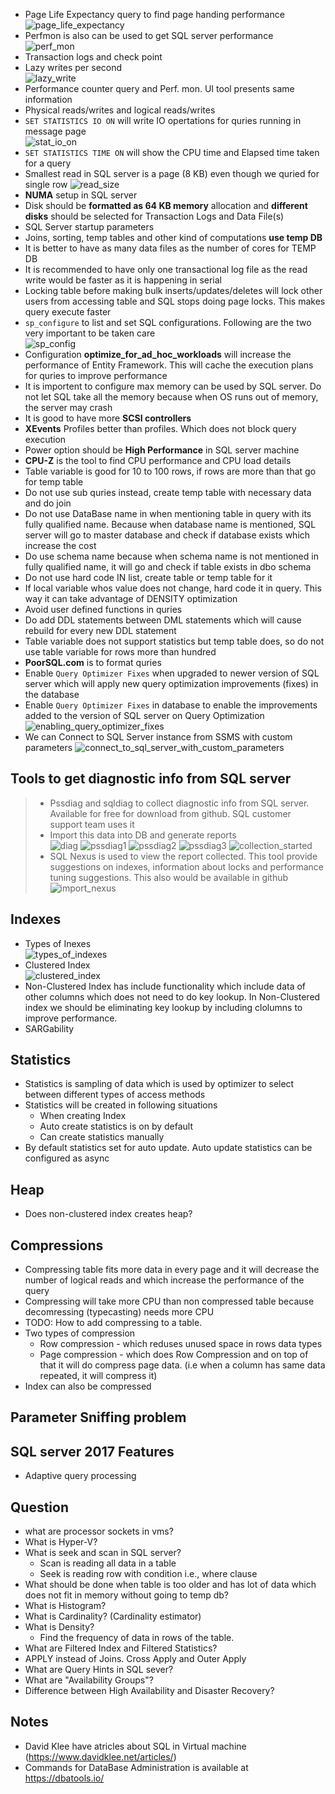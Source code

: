 * Page Life Expectancy query to find page handing performance   
![page_life_expectancy]
* Perfmon is also can be used to get SQL server performance   
![perf_mon]
* Transaction logs and check point   
* Lazy writes per second   
![lazy_write]
* Performance counter query and Perf. mon. UI tool presents same information
* Physical reads/writes and logical reads/writes
* `SET STATISTICS IO ON` will write IO opertations for quries running in message page    
![stat_io_on]
* `SET STATISTICS TIME ON` will show the CPU time and Elapsed time taken for a query
* Smallest read in SQL server is a page (8 KB) even though we quried for single row ![read_size] 
* **NUMA** setup in SQL server
* Disk should be **formatted as 64 KB memory** allocation and **different disks** should be selected for Transaction Logs and Data File(s)
* SQL Server startup parameters
* Joins, sorting, temp tables and other kind of computations **use temp DB**
* It is better to have as many data files as the number of cores for TEMP DB
* It is recommended to have only one transactional log file as the read write would be faster as it is happening in serial
* Locking table before making bulk inserts/updates/deletes will lock other users from accessing table and SQL stops doing page locks. This makes query execute faster
* `sp_configure` to list and set SQL configurations. Following are the two very important to be taken care   
![sp_config]
* Configuration **optimize_for_ad_hoc_workloads** will increase the performance of Entity Framework. This will cache the execution plans for quries to improve performance
* It is importent to configure max memory can be used by SQL server. Do not let SQL take all the memory because when OS runs out of memory, the server may crash
* It is good to have more **SCSI controllers**
* **XEvents** Profiles better than profiles. Which does not block query execution
* Power option should be **High Performance** in SQL server machine
* **CPU-Z** is the tool to find CPU performance and CPU load details
* Table variable is good for 10 to 100 rows, if rows are more than that go for temp table
* Do not use sub quries instead, create temp table with necessary data and do join
* Do not use DataBase name in when mentioning table in query with its fully qualified name. Because when database name is mentioned, SQL server will go to master database and check if database exists which increase the cost
* Do use schema name because when schema name is not mentioned in fully qualified name, it will go and check if table exists in dbo schema
* Do not use hard code IN list, create table or temp table for it
* If local variable whos value does not change, hard code it in query. This way it can take advantage of DENSITY optimization
* Avoid user defined functions in quries
* Do add DDL statements between DML statements which will cause rebuild for every new DDL statement
* Table variable does not support statistics but temp table does, so do not use table variable for rows more than hundred
* **PoorSQL.com** is to format quries
* Enable `Query Optimizer Fixes` when upgraded to newer version of SQL server which will apply new query optimization improvements (fixes) in the database
* Enable `Query Optimizer Fixes` in database to enable the improvements added to the version of SQL server on Query Optimization    
![enabling_query_optimizer_fixes]   
* We can Connect to SQL Server instance from SSMS with custom parameters
![connect_to_sql_server_with_custom_parameters]


## Tools to get diagnostic info from SQL server
> * Pssdiag and sqldiag to collect diagnostic info from SQL server. Available for free for download from github. SQL customer support team uses it
> * Import this data into DB and generate reports   
![diag]
![pssdiag1]
![pssdiag2]
![pssdiag3]
![collection_started]
> * SQL Nexus is used to view the report collected. This tool provide suggestions on indexes, information about locks and performance tuning suggestions. This also would be available in github
![import_nexus]

## Indexes
* Types of Inexes   
![types_of_indexes]
* Clustered Index   
![clustered_index]
* Non-Clustered Index has include functionality which include data of other columns which does not need to do key lookup. In Non-Clustered index we should be eliminating key lookup by including clolumns to improve performance.
* SARGability

## Statistics
* Statistics is sampling of data which is used by optimizer to select between different types of access methods
* Statistics will be created in following situations
    * When creating Index
    * Auto create statistics is on by default
    * Can create statistics manually
* By default statistics set for auto update. Auto update statistics can be configured as async

## Heap
* Does non-clustered index creates heap?

## Compressions
* Compressing table fits more data in every page and it will decrease the number of logical reads and which increase the performance of the query
* Compressing will take more CPU than non compressed table because decomressing (typecasting) needs more CPU
* TODO: How to add compressing to a table.
* Two types of compression
    * Row compression - which reduses unused space in rows data types
    * Page compression - which does Row Compression and on top of that it will do compress page data. (i.e when a column has same data repeated, it will compress it)
* Index can also be compressed

## Parameter Sniffing problem

## SQL server 2017 Features
* Adaptive query processing

## Question
* what are processor sockets in vms?
* What is Hyper-V?
* What is seek and scan in SQL server?
    * Scan is reading all data in a table
    * Seek is reading row with condition i.e., where clause
* What should be done when table is too older and has lot of data which does not fit in memory without going to temp db?
* What is Histogram?
* What is Cardinality? (Cardinality estimator)
* What is Density?
    - Find the frequency of data in rows of the table.
* What are Filtered Index and Filtered Statistics?
* APPLY instead of Joins. Cross Apply and Outer Apply
* What are Query Hints in SQL sever?
* What are "Availability Groups"?
* Difference between High Availability and Disaster Recovery?

## Notes
* David Klee have atricles about SQL in Virtual machine (https://www.davidklee.net/articles/)
* Commands for DataBase Administration is available at https://dbatools.io/ 

[page_life_expectancy]: ./images/page_life_expectancy.PNG
[perf_mon]: ./images/per_mon.PNG
[lazy_write]: ./images/lazy_write.PNG
[stat_io_on]: ./images/stat_io_on.PNG
[read_size]: ./images/read_size.PNG
[sp_config]: ./images/sp_config.PNG
[diag]: ./images/diagnostics.PNG
[pssdiag1]: ./images/pssdiag1.PNG
[pssdiag2]: ./images/pssdiag2.PNG
[pssdiag3]: ./images/pssdiag3.PNG
[collection_started]: ./images/collection_started.PNG
[import_nexus]: ./images/import_nexus.PNG
[types_of_indexes]: ./images/types_of_indexes.PNG 
[clustered_index]: ./images/clustered_index.PNG
[enabling_query_optimizer_fixes]: ./images/enabling_query_optimizer_fixes.PNG
[connect_to_sql_server_with_custom_parameters]: ./images/connect_to_sql_server_with_custom_parameters.PNG